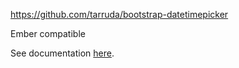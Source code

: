 https://github.com/tarruda/bootstrap-datetimepicker

Ember compatible 

See documentation [here](http://tarruda.github.com/bootstrap-datetimepicker/).
